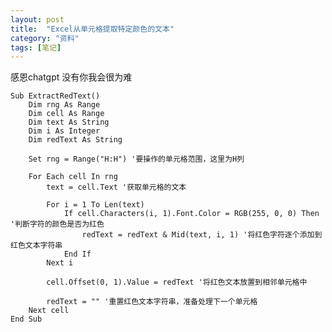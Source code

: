 ```yaml
---
layout: post
title:  "Excel从单元格提取特定颜色的文本"
category: "资料"
tags: [笔记]
---
```

感恩chatgpt 没有你我会很为难

    Sub ExtractRedText()
        Dim rng As Range
        Dim cell As Range
        Dim text As String
        Dim i As Integer
        Dim redText As String
        
        Set rng = Range("H:H") '要操作的单元格范围，这里为H列
        
        For Each cell In rng
            text = cell.Text '获取单元格的文本
            
            For i = 1 To Len(text)
                If cell.Characters(i, 1).Font.Color = RGB(255, 0, 0) Then '判断字符的颜色是否为红色
                    redText = redText & Mid(text, i, 1) '将红色字符逐个添加到红色文本字符串
                End If
            Next i
            
            cell.Offset(0, 1).Value = redText '将红色文本放置到相邻单元格中
            
            redText = "" '重置红色文本字符串，准备处理下一个单元格
        Next cell
    End Sub


